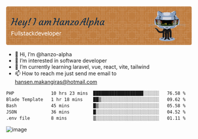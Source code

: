 ![Header](./github-header-image.png)

- 👋 Hi, I’m @hanzo-alpha
- 👀 I’m interested in software developer
- 🌱 I’m currently learning laravel, vue, react, vite, tailwind
- 📫 How to reach me just send me email to hansen.makangiras@hotmail.com 

<!---
hanzo-alpha/hanzo-alpha is a ✨ special ✨ repository because its `README.md` (this file) appears on your GitHub profile.
You can click the Preview link to take a look at your changes.
--->

<!--START_SECTION:waka-->

```txt
PHP              10 hrs 23 mins  ███████████████████░░░░░░   76.58 %
Blade Template   1 hr 18 mins    ██▒░░░░░░░░░░░░░░░░░░░░░░   09.62 %
Bash             45 mins         █▒░░░░░░░░░░░░░░░░░░░░░░░   05.58 %
JSON             36 mins         █░░░░░░░░░░░░░░░░░░░░░░░░   04.52 %
.env file        8 mins          ▒░░░░░░░░░░░░░░░░░░░░░░░░   01.11 %
```

<!--END_SECTION:waka-->

![image](https://github.com/hanzo-alpha/hanzo-alpha/assets/111342797/c4bd2977-6123-4017-8652-6e166259b484)

